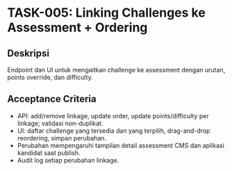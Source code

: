 # TASK-005: Linking Challenges ke Assessment + Ordering

## Deskripsi
Endpoint dan UI untuk mengaitkan challenge ke assessment dengan urutan, points override, dan difficulty.

## Acceptance Criteria
- API: add/remove linkage, update order, update points/difficulty per linkage; validasi non-duplikat.
- UI: daftar challenge yang tersedia dan yang terpilih, drag-and-drop reordering, simpan perubahan.
- Perubahan mempengaruhi tampilan detail assessment CMS dan aplikasi kandidat saat publish.
- Audit log setiap perubahan linkage.

